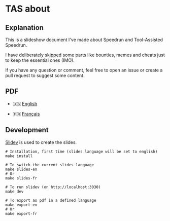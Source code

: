 # TAS about

## Explanation

This is a slideshow document I've made about Speedrun and Tool-Assisted Speedrun.

I have deliberately skipped some parts like bounties, memes and cheats just to keep the essential ones (IMO).

If you have any question or comment, feel free to open an issue or create a pull request to suggest some content.

## PDF

- 🇺🇸 [English](https://fullmoonissue.github.io/tas-about-en.pdf?last_version=2021-08-31)

- 🇫🇷 [Français](https://fullmoonissue.github.io/tas-about-fr.pdf?last_version=2021-08-31)

## Development

[Slidev](https://github.com/slidevjs/slidev) is used to create the slides.

    # Installation, first time (slides language will be set to english)
    make install

    # To switch the current slides language
    make slides-en
    # Or
    make slides-fr

    # To run slidev (on http://localhost:3030)
    make dev

    # To export as pdf in a defined language
    make export-en
    # Or
    make export-fr